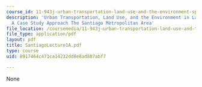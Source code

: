 ```yaml
---
course_id: 11-943j-urban-transportation-land-use-and-the-environment-spring-2002
description: 'Urban Transportation, Land Use, and the Environment in Latin America:
  A Case Study Approach The Santiago Metropolitan Area'
file_location: /coursemedia/11-943j-urban-transportation-land-use-and-the-environment-spring-2002/8917464c471ca14232dd8e8ad887abf7_SantiagoLecture1A.pdf
file_type: application/pdf
layout: pdf
title: SantiagoLecture1A.pdf
type: course
uid: 8917464c471ca14232dd8e8ad887abf7

---
```

None